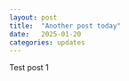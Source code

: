 ```yaml
---
layout: post
title:  "Another post today"
date:   2025-01-20
categories: updates
---
```

Test post 1
